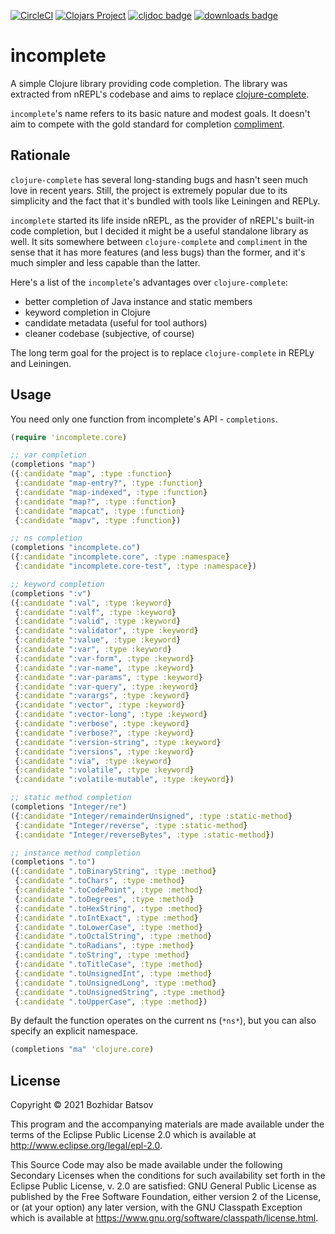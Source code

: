 [![CircleCI](https://circleci.com/gh/nrepl/incomplete/tree/main.svg?style=svg)](https://circleci.com/gh/nrepl/incomplete/tree/main)
[![Clojars Project](https://img.shields.io/clojars/v/org.nrepl/incomplete.svg)](https://clojars.org/org.nrepl/incomplete)
[![cljdoc badge](https://cljdoc.org/badge/org.nrepl/incomplete)](https://cljdoc.org/d/org.nrepl/incomplete/CURRENT)
[![downloads badge](https://versions.deps.co/org.nrepl/incomplete/downloads.svg)](https://clojars.org/org.nrepl/incomplete)

# incomplete

A simple Clojure library providing code completion.
The library was extracted from nREPL's codebase and
aims to replace [clojure-complete](https://github.com/ninjudd/clojure-complete).

`incomplete`'s name refers to its basic nature and modest goals.
It doesn't aim to compete with the gold standard for completion [compliment](https://github.com/alexander-yakushev/compliment).

## Rationale

`clojure-complete` has several long-standing bugs and hasn't seen much love in recent years.
Still, the project is extremely popular due to its simplicity and the fact that it's
bundled with tools like Leiningen and REPLy.

`incomplete` started its life inside nREPL, as the provider of nREPL's built-in code
completion, but I decided it might be a useful standalone library as well.
It sits somewhere between `clojure-complete` and `compliment` in the sense that it has
more features (and less bugs) than the former, and it's much simpler and less capable than the
latter.

Here's a list of the `incomplete`'s advantages over `clojure-complete`:

* better completion of Java instance and static members
* keyword completion in Clojure
* candidate metadata (useful for tool authors)
* cleaner codebase (subjective, of course)

The long term goal for the project is to replace `clojure-complete` in REPLy and Leiningen.

## Usage

You need only one function from incomplete's API - `completions`.

``` clojure
(require 'incomplete.core)

;; var completion
(completions "map")
({:candidate "map", :type :function}
 {:candidate "map-entry?", :type :function}
 {:candidate "map-indexed", :type :function}
 {:candidate "map?", :type :function}
 {:candidate "mapcat", :type :function}
 {:candidate "mapv", :type :function})

;; ns completion
(completions "incomplete.co")
({:candidate "incomplete.core", :type :namespace}
 {:candidate "incomplete.core-test", :type :namespace})

;; keyword completion
(completions ":v")
({:candidate ":val", :type :keyword}
 {:candidate ":valf", :type :keyword}
 {:candidate ":valid", :type :keyword}
 {:candidate ":validator", :type :keyword}
 {:candidate ":value", :type :keyword}
 {:candidate ":var", :type :keyword}
 {:candidate ":var-form", :type :keyword}
 {:candidate ":var-name", :type :keyword}
 {:candidate ":var-params", :type :keyword}
 {:candidate ":var-query", :type :keyword}
 {:candidate ":varargs", :type :keyword}
 {:candidate ":vector", :type :keyword}
 {:candidate ":vector-long", :type :keyword}
 {:candidate ":verbose", :type :keyword}
 {:candidate ":verbose?", :type :keyword}
 {:candidate ":version-string", :type :keyword}
 {:candidate ":versions", :type :keyword}
 {:candidate ":via", :type :keyword}
 {:candidate ":volatile", :type :keyword}
 {:candidate ":volatile-mutable", :type :keyword})

;; static method completion
(completions "Integer/re")
({:candidate "Integer/remainderUnsigned", :type :static-method}
 {:candidate "Integer/reverse", :type :static-method}
 {:candidate "Integer/reverseBytes", :type :static-method})

;; instance method completion
(completions ".to")
({:candidate ".toBinaryString", :type :method}
 {:candidate ".toChars", :type :method}
 {:candidate ".toCodePoint", :type :method}
 {:candidate ".toDegrees", :type :method}
 {:candidate ".toHexString", :type :method}
 {:candidate ".toIntExact", :type :method}
 {:candidate ".toLowerCase", :type :method}
 {:candidate ".toOctalString", :type :method}
 {:candidate ".toRadians", :type :method}
 {:candidate ".toString", :type :method}
 {:candidate ".toTitleCase", :type :method}
 {:candidate ".toUnsignedInt", :type :method}
 {:candidate ".toUnsignedLong", :type :method}
 {:candidate ".toUnsignedString", :type :method}
 {:candidate ".toUpperCase", :type :method})
```

By default the function operates on the current ns (`*ns*`), but you
can also specify an explicit namespace.

``` clojure
(completions "ma" 'clojure.core)
```

## License

Copyright © 2021 Bozhidar Batsov

This program and the accompanying materials are made available under the
terms of the Eclipse Public License 2.0 which is available at
http://www.eclipse.org/legal/epl-2.0.

This Source Code may also be made available under the following Secondary
Licenses when the conditions for such availability set forth in the Eclipse
Public License, v. 2.0 are satisfied: GNU General Public License as published by
the Free Software Foundation, either version 2 of the License, or (at your
option) any later version, with the GNU Classpath Exception which is available
at https://www.gnu.org/software/classpath/license.html.
